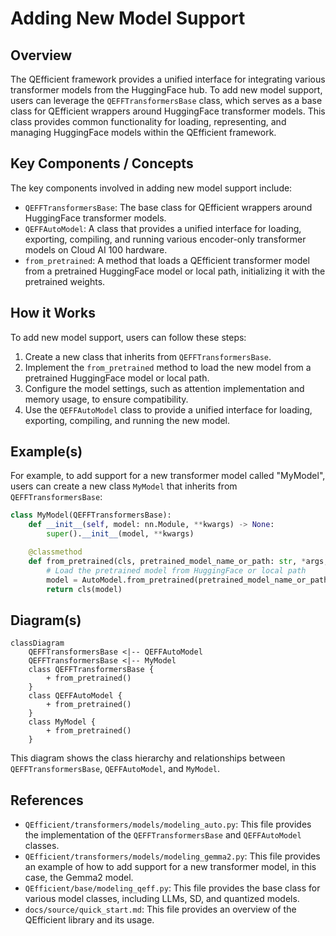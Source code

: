 # Adding New Model Support
## Overview
The QEfficient framework provides a unified interface for integrating various transformer models from the HuggingFace hub. To add new model support, users can leverage the `QEFFTransformersBase` class, which serves as a base class for QEfficient wrappers around HuggingFace transformer models. This class provides common functionality for loading, representing, and managing HuggingFace models within the QEfficient framework.

## Key Components / Concepts
The key components involved in adding new model support include:
* `QEFFTransformersBase`: The base class for QEfficient wrappers around HuggingFace transformer models.
* `QEFFAutoModel`: A class that provides a unified interface for loading, exporting, compiling, and running various encoder-only transformer models on Cloud AI 100 hardware.
* `from_pretrained`: A method that loads a QEfficient transformer model from a pretrained HuggingFace model or local path, initializing it with the pretrained weights.

## How it Works
To add new model support, users can follow these steps:
1. Create a new class that inherits from `QEFFTransformersBase`.
2. Implement the `from_pretrained` method to load the new model from a pretrained HuggingFace model or local path.
3. Configure the model settings, such as attention implementation and memory usage, to ensure compatibility.
4. Use the `QEFFAutoModel` class to provide a unified interface for loading, exporting, compiling, and running the new model.

## Example(s)
For example, to add support for a new transformer model called "MyModel", users can create a new class `MyModel` that inherits from `QEFFTransformersBase`:
```python
class MyModel(QEFFTransformersBase):
    def __init__(self, model: nn.Module, **kwargs) -> None:
        super().__init__(model, **kwargs)

    @classmethod
    def from_pretrained(cls, pretrained_model_name_or_path: str, *args, **kwargs):
        # Load the pretrained model from HuggingFace or local path
        model = AutoModel.from_pretrained(pretrained_model_name_or_path, *args, **kwargs)
        return cls(model)
```
## Diagram(s)
```mermaid
classDiagram
    QEFFTransformersBase <|-- QEFFAutoModel
    QEFFTransformersBase <|-- MyModel
    class QEFFTransformersBase {
        + from_pretrained()
    }
    class QEFFAutoModel {
        + from_pretrained()
    }
    class MyModel {
        + from_pretrained()
    }
```
This diagram shows the class hierarchy and relationships between `QEFFTransformersBase`, `QEFFAutoModel`, and `MyModel`.

## References
* `QEfficient/transformers/models/modeling_auto.py`: This file provides the implementation of the `QEFFTransformersBase` and `QEFFAutoModel` classes.
* `QEfficient/transformers/models/modeling_gemma2.py`: This file provides an example of how to add support for a new transformer model, in this case, the Gemma2 model.
* `QEfficient/base/modeling_qeff.py`: This file provides the base class for various model classes, including LLMs, SD, and quantized models.
* `docs/source/quick_start.md`: This file provides an overview of the QEfficient library and its usage.